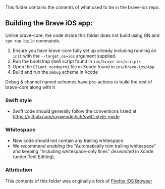 This folder contains the contents of what used to be in the brave-ios repo.

## Building the Brave iOS app:

Unlike brave-core, the code inside this folder does not build using GN and `npm run build` commands.

1. Ensure you have brave-core fully set up already including running an `init` with the `--target_os=ios` argument supplied.
2. Run the bootstrap shell script found in `ios/brave-ios/scripts`
3. Open the `Client.xcodeproj` file in Xcode found in `ios/brave-ios/App`
4. Build and run the `Debug` scheme in Xcode

Debug & channel named schemes have pre-actions to build the rest of brave-core along with it

### Swift style
* Swift code should generally follow the conventions listed at https://github.com/raywenderlich/swift-style-guide

### Whitespace
* New code should not contain any trailing whitespace.
* We recommend *enabling* the "Automatically trim trailing whitespace" and keeping "Including whitespace-only lines" *deselected* in Xcode (under Text Editing).

### Attribution
This contents of this folder was originally a fork of [Firefox iOS Browser](https://github.com/mozilla-mobile/firefox-ios)
